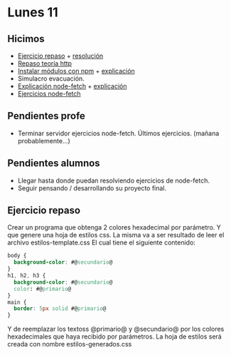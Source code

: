 # Lunes 11

## Hicimos

- [Ejercicio repaso](#ejercicio%20repaso) + [resolución](https://youtu.be/HNRX6X6lTYw)
- [Repaso teoría http](/apuntes/back/http.md)
- [Instalar módulos con npm](/apuntes/back/modulo-fs.md#3-externos) + [explicación](https://youtu.be/B-zeSlKxfKk)
- Simulacro evacuación.
- [Explicación node-fetch](/apuntes/back/node-fetch.md) + [explicación](https://youtu.be/B-zeSlKxfKk)
- [Ejercicios node-fetch](/ejercicios/back/fetch.md)

## Pendientes profe

- Terminar servidor ejercicios node-fetch. Últimos ejercicios. (mañana probablemente...)

## Pendientes alumnos

- Llegar hasta donde puedan resolviendo ejercicios de node-fetch.
- Seguir pensando / desarrollando su proyecto final.

## Ejercicio repaso

Crear un programa que obtenga 2 colores hexadecimal por parámetro. Y que genere una hoja de estilos css. La misma va a ser resultado de leer el archivo estilos-template.css El cual tiene el siguiente contenido:

```css
body {
  background-color: #@secundario@
}
h1, h2, h3 {
  background-color: #@secundario@
  color: #@primario@
}
main {
  border: 5px solid #@primario@
}
```

Y de reemplazar los textoss @primario@  y @secundario@  por los colores hexadecimales que haya recibido por parámetros.
La hoja de estilos será creada con nombre estilos-generados.css
